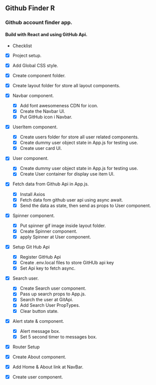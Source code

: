 ## Github Finder R
### Github account finder app.
#### Build with React and using GitHub Api.

* Checklist
* [x] Project setup.
* [x] Add Global CSS style.
* [X] Create component folder.
* [x] Create layout folder for store all layout components.
* [x] Navbar component.
    * [x] Add font awesomeness CDN for icon.
    * [x] Create the Navbar UI.
    * [x] Put GitHub icon i Navbar.
* [x] UserItem component.
    * [x] Create users folder for store all user related components.
    * [x] Create dummy user object state in App.js for testing use.
    * [x] Create user card UI.   
* [x] User component.
    * [x] Create dummy user object state in App.js for testing use.
    * [x] Create User container for display use item UI.
* [x] Fetch data from Github Api in App.js.
    * [x] Install Axios
    * [x] Fetch data fom github user api using async await.
    * [x] Send the data as state, then send as props to User component.      
* [x] Spinner component.
    * [x] Put spinner gif image inside layout folder.
    * [x] Create Spinner component.
    * [x] apply Spinner at User component.
* [x] Setup Git Hub Api
    * [x] Register GitHub Api
    * [x] Create .env.local files to store GitHUb api key
    * [x] Set Api key to fetch async.
* [x] Search user.
    * [x] Create Search user component.
    * [x] Pass up search props to App.js.
    * [x] Search the user at GitApi.
    * [x] Add Search User PropTypes.
    * [x] Clear button state.
* [x] Alert state & component.
    * [x] Alert message box.
    * [x] Set 5 second timer to messages box.
* [x] Router Setup
* [x] Create About component.
* [x] Add Home & About link at NavBar.
* [x] Create user component.
    
